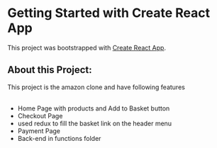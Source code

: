 # Getting Started with Create React App

This project was bootstrapped with [Create React App](https://github.com/facebook/create-react-app).

## About this Project:
This project is the amazon clone and have following features <br><br>
  - Home Page with products and Add to Basket button<br>
  - Checkout Page 
  - used redux to fill the basket link on the header menu
  - Payment Page
  - Back-end in functions folder
 
 
